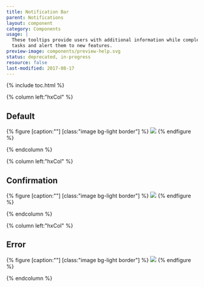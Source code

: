 ```yaml
---
title: Notification Bar
parent: Notifications
layout: component
category: Components
usage: |
  These tooltips provide users with additional information while completing
  tasks and alert them to new features.
preview-image: components/preview-help.svg
status: deprecated, in-progress
resource: false
last-modified: 2017-08-17
---
```


{% include toc.html %}

<section class="static-section" markdown="1">

<div class="hxRow"  markdown="1">

{% column left:"hxCol" %}

# Default

{% figure [caption:""] [class:"image bg-light border"] %}
![]({{site.cdn_url}}/img/components/notification-bar.svg)
{% endfigure %}

{% endcolumn %}

{% column left:"hxCol" %}

# Confirmation

{% figure [caption:""] [class:"image bg-light border"] %}
![]({{site.cdn_url}}/img/components/notification-bar-confirmation.svg)
{% endfigure %}

{% endcolumn %}

{% column left:"hxCol" %}

# Error

{% figure [caption:""] [class:"image bg-light border"] %}
![]({{site.cdn_url}}/img/components/notification-bar-error.svg)
{% endfigure %}

{% endcolumn %}

</div>

</section>
